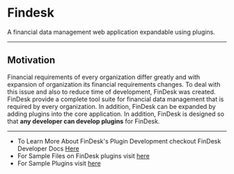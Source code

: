 # Findesk
A financial data management web application expandable using plugins.
___
## Motivation
Financial requirements of every organization differ greatly and with expansion of organization its 
financial requirements changes. To deal with this issue and also to reduce time of development, FinDesk
was created. FinDesk provide a complete tool suite for financial data management
that is required by every organization. In addition, FinDesk can be expanded by adding
plugins into the core application. In addition, FinDesk is designed so that **any developer can develop plugins** 
for FinDesk.

___
- To Learn More About FinDesk's Plugin Development checkout FinDesk Developer Docs [Here](https://github.com/SaadJamilAkhtar/FinDesk-Docs)  
- For Sample Files on FinDesk plugins visit [here](https://github.com/SaadJamilAkhtar/FinDesk-Plugin-Sample-Files)
- For Sample Plugins visit [here](https://github.com/SaadJamilAkhtar/Findesk-Sample-plugin)